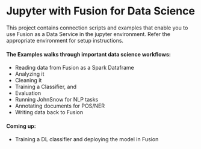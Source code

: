# Jupyter with Fusion for Data Science

This project contains connection scripts and examples that enable you to use Fusion as a Data Service in the jupyter environment.
Refer the appropriate environment for setup instructions.

#### The Examples walks through important data science workflows:
- Reading data from Fusion as a Spark Dataframe
- Analyzing it
- Cleaning it
- Training a Classifier, and
- Evaluation
- Running JohnSnow for NLP tasks
- Annotating documents for POS/NER
- Writing data back to Fusion

#### Coming up:
- Training a DL classifier and deploying the model in Fusion